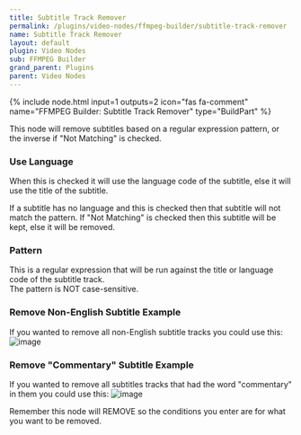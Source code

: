 ```yaml
---
title: Subtitle Track Remover
permalink: /plugins/video-nodes/ffmpeg-builder/subtitle-track-remover
name: Subtitle Track Remover
layout: default
plugin: Video Nodes
sub: FFMPEG Builder
grand_parent: Plugins
parent: Video Nodes
---
```


{% include node.html input=1 outputs=2 icon="fas fa-comment" name="FFMPEG Builder: Subtitle Track Remover" type="BuildPart" %}


This node will remove subtitles based on a regular expression pattern, or the inverse if "Not Matching" is checked.   

### Use Language
When this is checked it will use the language code of the subtitle, else it will use the title of the subtitle.

If a subtitle has no language and this is checked then that subtitle will not match the pattern.  If "Not Matching" is checked then this subtitle will be kept, else it will be removed.

### Pattern
This is a regular expression that will be run against the title or language code of the subtitle track.    
The pattern is NOT case-sensitive.

### Remove Non-English Subtitle Example
If you wanted to remove all non-English subtitle tracks you could use this:
![image](https://user-images.githubusercontent.com/958400/164948627-b7e1ef69-0020-43dc-af35-be0bcef9268f.png)



### Remove "Commentary" Subtitle Example
If you wanted to remove all subtitles tracks that had the word "commentary" in them you could use this:
![image](https://user-images.githubusercontent.com/958400/164948681-b5136144-d481-40c2-9773-0ea839d1208b.png)


Remember this node will REMOVE so the conditions you enter are for what you want to be removed.   